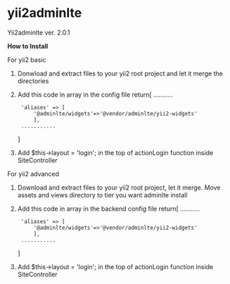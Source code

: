 # yii2adminlte

Yii2adminlte ver. 2.0.1

<b>How to Install</b>

For yii2 basic

1. Donwload and extract files to your yii2 root project and let it merge the directories
2. Add this code in array in the config file
	return[
	    ...........

		'aliases' => [
			'@adminlte/widgets'=>'@vendor/adminlte/yii2-widgets'
	    	],
	    ...........
	]
3. Add $this->layout = 'login'; in the top of actionLogin function inside SiteController 

For yii2 advanced
1. Download and extract files to your yii2 root project, let it merge. Move assets and views directory to tier you want adminlte install
2. Add this code in array in the backend config file
	return[
	    ...........

		'aliases' => [
			'@adminlte/widgets'=>'@vendor/adminlte/yii2-widgets'
	    	],
	    ...........
	]

3. Add $this->layout = 'login'; in the top of actionLogin function inside SiteController 
